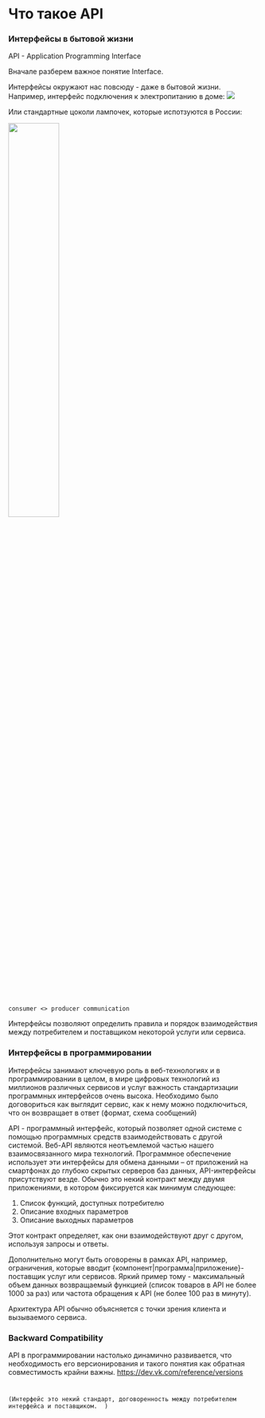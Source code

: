 # Что такое API 


### Интерфейсы в бытовой жизни

API - Application Programming Interface

Вначале разберем важное понятие Interface.

Интерфейсы окружают нас повсюду - даже в бытовой жизни. Например, интерфейс подключения к электропитанию в доме:
![](https://www.amperkin.ru/upload/img/articles/5bd67cd4d6b452af098022a9976ddaf1.jpg)

Или стандартные цоколи лампочек, которые испотзуются в России:


<img src="https://www.aydinlatma.org/wp-content/uploads/2020/06/E27-ve-E14-Duy.jpg" width=45% height=45% />

`consumer <> producer communication`

Интерфейсы позволяют определить правила и порядок взаимодействия между потребителем 
и поставщиком некоторой услуги или сервиса. 


### Интерфейсы в программировании 

Интерфейсы занимают ключевую роль в веб-технологиях и в программировании в целом, в мире цифровых технологий из миллионов различных сервисов и услуг важность стандартизации программных интерфейсов очень 
высока. Необходимо было договориться как выглядит сервис, как к нему можно подключиться, что он возвращает в ответ (формат, схема сообщений)

API - программный интерфейс, который позволяет одной системе с помощью программных средств взаимодействовать с другой системой.
Веб-API являются неотъемлемой частью нашего взаимосвязанного мира технологий. Программное обеспечение 
использует эти интерфейсы для обмена данными – от приложений на 
смартфонах до глубоко скрытых серверов баз данных, API-интерфейсы 
присутствуют везде. 
Обычно это некий контракт между двумя приложениями, в котором фиксируется как минимум следующее:

1. Список функций, доступных потребителю
2. Описание входных параметров
3. Описание выходных параметров

Этот контракт определяет, как они взаимодействуют друг с другом, используя запросы и ответы. 

Дополнительно могут быть оговорены в рамках API, например, ограничения, которые вводит {компонент|программа|приложение}-поставщик услуг или сервисов.
Яркий пример тому - максимальный объем данных возвращаемый функцией (список товаров в API не более 1000 за раз) или частота обращения к API (не более 100 раз в минуту).


Архитектура API обычно объясняется с точки зрения клиента и вызываемого сервиса. 

### Backward Compatibility

API в программировании настолько динамично развивается, что необходимость его версионирования и такого понятия как обратная совместимость крайни важны.
https://dev.vk.com/reference/versions




 # 
 `(Интерфейс это некий стандарт, договоренность между потребителем интерфейса и поставщиком.  )`

[//]: # (Это договоренность объединяет в себе следующее:)

[//]: # ()
[//]: # (- Некий набор требований на входе &#40;форма розетки, материал&#41;)

[//]: # (- Некий набор обязательств на выходе &#40;напряжение тока&#41;)

[//]: # ()
[//]: # ()
